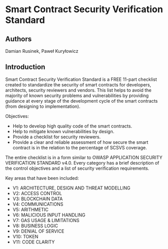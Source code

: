 # Smart Contract Security Verification Standard

## Authors

Damian Rusinek, Paweł Kuryłowicz

## Introduction

Smart Contract Security Verification Standard is a FREE 11-part checklist created to standardize the security of smart contracts for developers, architects, security reviewers and vendors.
This list helps to avoid the majority of known security problems and vulnerabilities by providing guidance at every stage of the development cycle of the smart contracts (from designing to implementation).

Objectives:
* Help to develop high quality code of the smart contracts.
* Help to mitigate known vulnerabilities by design.
* Provide a checklist for security reviewers.
* Provide a clear and reliable assessment of how secure the smart contract is in the relation to the percentage of SCSVS coverage.

The entire checklist is in a form similar to OWASP APPLICATION SECURITY VERIFICATION STANDARD v4.0.
Every category has a brief description of the control objectives and a list of security verification requirements.

Key areas that have been included:
* V1: ARCHITECTURE, DESIGN AND THREAT MODELLING
* V2: ACCESS CONTROL
* V3: BLOCKCHAIN DATA
* V4: COMMUNICATIONS
* V5: ARITHMETIC
* V6: MALICIOUS INPUT HANDLING
* V7: GAS USAGE & LIMITATIONS
* V8: BUSINESS LOGIC
* V9: DENIAL OF SERVICE
* V10: TOKEN
* V11: CODE CLARITY